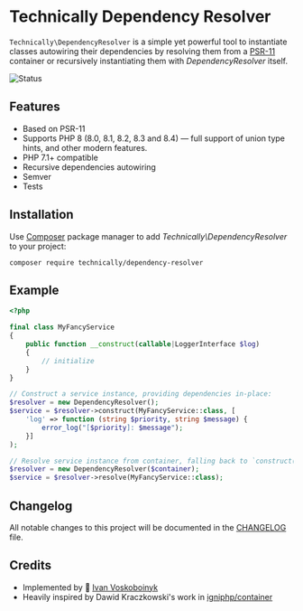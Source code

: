 # Technically Dependency Resolver

`Technically\DependencyResolver` is a simple yet powerful tool to instantiate classes
autowiring their dependencies by resolving them from a [PSR-11][1] container 
or recursively instantiating them with *DependencyResolver* itself.

![Status][badge]


## Features

- Based on PSR-11
- Supports PHP 8 (8.0, 8.1, 8.2, 8.3 and 8.4) &mdash; full support of union type hints, and other modern features.
- PHP 7.1+ compatible
- Recursive dependencies autowiring
- Semver
- Tests


## Installation

Use [Composer][2] package manager to add *Technically\DependencyResolver* to your project:

```
composer require technically/dependency-resolver
```


## Example

```php
<?php

final class MyFancyService 
{
    public function __construct(callable|LoggerInterface $log) 
    {
        // initialize
    }
}

// Construct a service instance, providing dependencies in-place:
$resolver = new DependencyResolver();
$service = $resolver->construct(MyFancyService::class, [
    'log' => function (string $priority, string $message) {
        error_log("[$priority]: $message");
    }]
);

// Resolve service instance from container, falling back to `construct()` otherwise.
$resolver = new DependencyResolver($container);
$service = $resolver->resolve(MyFancyService::class);


```


## Changelog

All notable changes to this project will be documented in the [CHANGELOG](./CHANGELOG.md) file.


## Credits

- Implemented by :space_invader: [Ivan Voskoboinyk][3]
- Heavily inspired by Dawid Kraczkowski's work in [igniphp/container][4]

[1]: https://www.php-fig.org/psr/psr-11/
[2]: https://getcomposer.org/
[3]: https://github.com/e1himself?utm_source=web&utm_medium=github&utm_campaign=technically/dependency-resolver

[4]: https://github.com/igniphp/container
[badge]: https://github.com/technically-php/dependency-resolver/actions/workflows/test.yml/badge.svg
